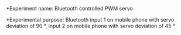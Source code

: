 *Experiment name: Bluetooth controlled PWM servo

*Experimental purpose: Bluetooth input 1 on mobile phone with servo deviation of 90 °, input 2 on mobile phone with servo deviation of 45 °
